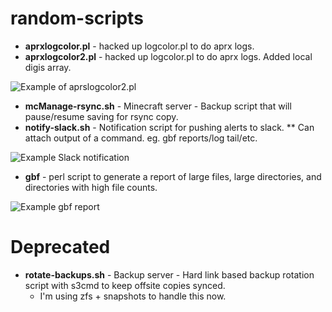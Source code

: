 # random-scripts

* **aprxlogcolor.pl** - hacked up logcolor.pl to do aprx logs.
* **aprxlogcolor2.pl** - hacked up logcolor.pl to do aprx logs. Added local digis array.

![Example of aprslogcolor2.pl](http://i.imgur.com/oV8OPXA.png)

* **mcManage-rsync.sh** - Minecraft server - Backup script that will pause/resume saving for rsync copy.
* **notify-slack.sh** - Notification script for pushing alerts to slack.
** Can attach output of a command. eg. gbf reports/log tail/etc.

![Example Slack notification](http://i.imgur.com/yTulwGJ.png)

* **gbf** - perl script to generate a report of large files, large directories, and directories with high file counts.

![Example gbf report](http://i.imgur.com/PiNkCeb.png)


# Deprecated
* **rotate-backups.sh** - Backup server - Hard link based backup rotation script with s3cmd to keep offsite copies synced.
  * I'm using zfs + snapshots to handle this now.
